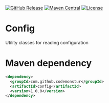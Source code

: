 [![GitHub Release](https://img.shields.io/github/release/codemonstur/config.svg)](https://github.com/codemonstur/config/releases)
[![Maven Central](https://maven-badges.herokuapp.com/maven-central/com.github.codemonstur/config/badge.svg)](http://mvnrepository.com/artifact/com.github.codemonstur/config)
[![License](https://img.shields.io/badge/License-Apache%202.0-blue.svg)](https://opensource.org/licenses/Apache-2.0)

# Config

Utility classes for reading configuration

# Maven dependency

```xml
<dependency>
  <groupId>com.github.codemonstur</groupId>
  <artifactId>config</artifactId>
  <version>1.0.0</version>
</dependency>
```

